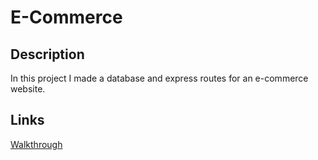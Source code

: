 # E-Commerce

## Description
In this project I made a database and express routes for an e-commerce website.

## Links

[Walkthrough](https://drive.google.com/file/d/1ohkIJb6UcMUABUEoxej2ir4zWYA8QSMO/view)